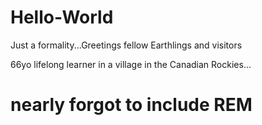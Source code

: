 # Hello-World
Just a formality...Greetings fellow Earthlings and visitors

66yo lifelong learner in a village in the Canadian Rockies...

# nearly forgot to include REM
